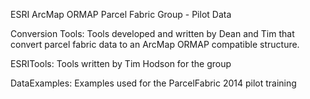 ESRI ArcMap ORMAP Parcel Fabric Group - Pilot Data 

Conversion Tools: Tools developed and written by Dean and Tim that convert parcel fabric data to an ArcMap ORMAP compatible structure. 

ESRITools: Tools written by Tim Hodson for the group 

DataExamples: Examples used for the ParcelFabric 2014 pilot training  